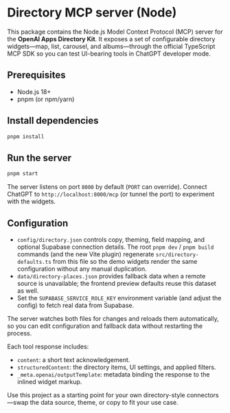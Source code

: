# Directory MCP server (Node)

This package contains the Node.js Model Context Protocol (MCP) server for the **OpenAI Apps Directory Kit**. It exposes a set of configurable directory widgets—map, list, carousel, and albums—through the official TypeScript MCP SDK so you can test UI-bearing tools in ChatGPT developer mode.

## Prerequisites

- Node.js 18+
- pnpm (or npm/yarn)

## Install dependencies

```bash
pnpm install
```

## Run the server

```bash
pnpm start
```

The server listens on port `8000` by default (`PORT` can override). Connect ChatGPT to `http://localhost:8000/mcp` (or tunnel the port) to experiment with the widgets.

## Configuration

- `config/directory.json` controls copy, theming, field mapping, and optional Supabase connection details. The root `pnpm dev` / `pnpm build` commands (and the new Vite plugin) regenerate `src/directory-defaults.ts` from this file so the demo widgets render the same configuration without any manual duplication.
- `data/directory-places.json` provides fallback data when a remote source is unavailable; the frontend preview defaults reuse this dataset as well.
- Set the `SUPABASE_SERVICE_ROLE_KEY` environment variable (and adjust the config) to fetch real data from Supabase.

The server watches both files for changes and reloads them automatically, so you can edit configuration and fallback data without restarting the process.

Each tool response includes:

- `content`: a short text acknowledgement.
- `structuredContent`: the directory items, UI settings, and applied filters.
- `_meta.openai/outputTemplate`: metadata binding the response to the inlined widget markup.

Use this project as a starting point for your own directory-style connectors—swap the data source, theme, or copy to fit your use case.
